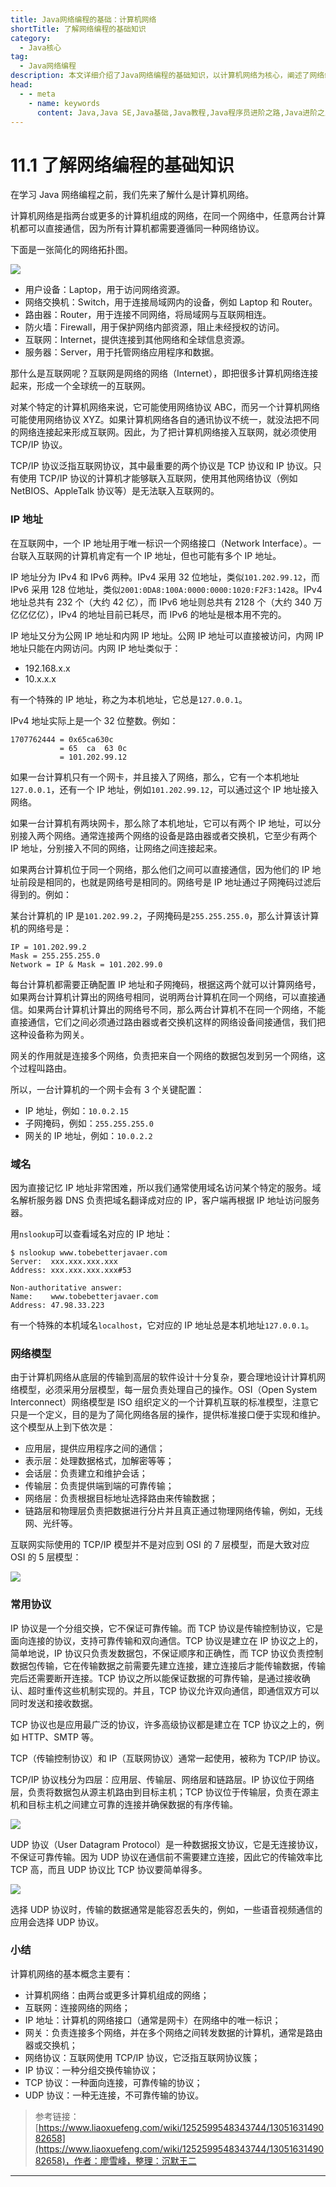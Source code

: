 ```yaml
---
title: Java网络编程的基础：计算机网络
shortTitle: 了解网络编程的基础知识
category:
  - Java核心
tag:
  - Java网络编程
description: 本文详细介绍了Java网络编程的基础知识，以计算机网络为核心，阐述了网络编程的基本概念、网络层次结构、协议和主要技术。学习本文，让您从计算机网络的基础知识开始，为后续深入探讨Java网络编程打下坚实的基础。
head:
  - - meta
    - name: keywords
      content: Java,Java SE,Java基础,Java教程,Java程序员进阶之路,Java进阶之路,Java入门,教程,JavaSocket,java网络编程,网络编程,java 计算机网络,计算机网络
---
```


# 11.1 了解网络编程的基础知识

在学习 Java 网络编程之前，我们先来了解什么是计算机网络。

计算机网络是指两台或更多的计算机组成的网络，在同一个网络中，任意两台计算机都可以直接通信，因为所有计算机都需要遵循同一种网络协议。

下面是一张简化的网络拓扑图。


![](https://cdn.tobebetterjavaer.com/stutymore/network-base-20230330181204.png)

- 用户设备：Laptop，用于访问网络资源。
- 网络交换机：Switch，用于连接局域网内的设备，例如 Laptop 和 Router。
- 路由器：Router，用于连接不同网络，将局域网与互联网相连。
- 防火墙：Firewall，用于保护网络内部资源，阻止未经授权的访问。
- 互联网：Internet，提供连接到其他网络和全球信息资源。
- 服务器：Server，用于托管网络应用程序和数据。

那什么是互联网呢？互联网是网络的网络（Internet），即把很多计算机网络连接起来，形成一个全球统一的互联网。

对某个特定的计算机网络来说，它可能使用网络协议 ABC，而另一个计算机网络可能使用网络协议 XYZ。如果计算机网络各自的通讯协议不统一，就没法把不同的网络连接起来形成互联网。因此，为了把计算机网络接入互联网，就必须使用 TCP/IP 协议。

TCP/IP 协议泛指互联网协议，其中最重要的两个协议是 TCP 协议和 IP 协议。只有使用 TCP/IP 协议的计算机才能够联入互联网，使用其他网络协议（例如 NetBIOS、AppleTalk 协议等）是无法联入互联网的。

### IP 地址

在互联网中，一个 IP 地址用于唯一标识一个网络接口（Network Interface）。一台联入互联网的计算机肯定有一个 IP 地址，但也可能有多个 IP 地址。

IP 地址分为 IPv4 和 IPv6 两种。IPv4 采用 32 位地址，类似`101.202.99.12`，而 IPv6 采用 128 位地址，类似`2001:0DA8:100A:0000:0000:1020:F2F3:1428`。IPv4 地址总共有 232 个（大约 42 亿），而 IPv6 地址则总共有 2128 个（大约 340 万亿亿亿亿），IPv4 的地址目前已耗尽，而 IPv6 的地址是根本用不完的。

IP 地址又分为公网 IP 地址和内网 IP 地址。公网 IP 地址可以直接被访问，内网 IP 地址只能在内网访问。内网 IP 地址类似于：

- 192.168.x.x
- 10.x.x.x

有一个特殊的 IP 地址，称之为本机地址，它总是`127.0.0.1`。

IPv4 地址实际上是一个 32 位整数。例如：

```ascii
1707762444 = 0x65ca630c
           = 65  ca  63 0c
           = 101.202.99.12
```

如果一台计算机只有一个网卡，并且接入了网络，那么，它有一个本机地址`127.0.0.1`，还有一个 IP 地址，例如`101.202.99.12`，可以通过这个 IP 地址接入网络。

如果一台计算机有两块网卡，那么除了本机地址，它可以有两个 IP 地址，可以分别接入两个网络。通常连接两个网络的设备是路由器或者交换机，它至少有两个 IP 地址，分别接入不同的网络，让网络之间连接起来。

如果两台计算机位于同一个网络，那么他们之间可以直接通信，因为他们的 IP 地址前段是相同的，也就是网络号是相同的。网络号是 IP 地址通过子网掩码过滤后得到的。例如：

某台计算机的 IP 是`101.202.99.2`，子网掩码是`255.255.255.0`，那么计算该计算机的网络号是：

```
IP = 101.202.99.2
Mask = 255.255.255.0
Network = IP & Mask = 101.202.99.0
```

每台计算机都需要正确配置 IP 地址和子网掩码，根据这两个就可以计算网络号，如果两台计算机计算出的网络号相同，说明两台计算机在同一个网络，可以直接通信。如果两台计算机计算出的网络号不同，那么两台计算机不在同一个网络，不能直接通信，它们之间必须通过路由器或者交换机这样的网络设备间接通信，我们把这种设备称为网关。

网关的作用就是连接多个网络，负责把来自一个网络的数据包发到另一个网络，这个过程叫路由。

所以，一台计算机的一个网卡会有 3 个关键配置：

- IP 地址，例如：`10.0.2.15`
- 子网掩码，例如：`255.255.255.0`
- 网关的 IP 地址，例如：`10.0.2.2`

### 域名

因为直接记忆 IP 地址非常困难，所以我们通常使用域名访问某个特定的服务。域名解析服务器 DNS 负责把域名翻译成对应的 IP，客户端再根据 IP 地址访问服务器。

用`nslookup`可以查看域名对应的 IP 地址：

```
$ nslookup www.tobebetterjavaer.com
Server:  xxx.xxx.xxx.xxx
Address: xxx.xxx.xxx.xxx#53

Non-authoritative answer:
Name:    www.tobebetterjavaer.com
Address: 47.98.33.223
```

有一个特殊的本机域名`localhost`，它对应的 IP 地址总是本机地址`127.0.0.1`。

### 网络模型

由于计算机网络从底层的传输到高层的软件设计十分复杂，要合理地设计计算机网络模型，必须采用分层模型，每一层负责处理自己的操作。OSI（Open System Interconnect）网络模型是 ISO 组织定义的一个计算机互联的标准模型，注意它只是一个定义，目的是为了简化网络各层的操作，提供标准接口便于实现和维护。这个模型从上到下依次是：

- 应用层，提供应用程序之间的通信；
- 表示层：处理数据格式，加解密等等；
- 会话层：负责建立和维护会话；
- 传输层：负责提供端到端的可靠传输；
- 网络层：负责根据目标地址选择路由来传输数据；
- 链路层和物理层负责把数据进行分片并且真正通过物理网络传输，例如，无线网、光纤等。

互联网实际使用的 TCP/IP 模型并不是对应到 OSI 的 7 层模型，而是大致对应 OSI 的 5 层模型：


![](https://cdn.tobebetterjavaer.com/stutymore/network-base-20230330184256.png)

### 常用协议

IP 协议是一个分组交换，它不保证可靠传输。而 TCP 协议是传输控制协议，它是面向连接的协议，支持可靠传输和双向通信。TCP 协议是建立在 IP 协议之上的，简单地说，IP 协议只负责发数据包，不保证顺序和正确性，而 TCP 协议负责控制数据包传输，它在传输数据之前需要先建立连接，建立连接后才能传输数据，传输完后还需要断开连接。TCP 协议之所以能保证数据的可靠传输，是通过接收确认、超时重传这些机制实现的。并且，TCP 协议允许双向通信，即通信双方可以同时发送和接收数据。

TCP 协议也是应用最广泛的协议，许多高级协议都是建立在 TCP 协议之上的，例如 HTTP、SMTP 等。

TCP（传输控制协议）和 IP（互联网协议）通常一起使用，被称为 TCP/IP 协议。

TCP/IP 协议栈分为四层：应用层、传输层、网络层和链路层。IP 协议位于网络层，负责将数据包从源主机路由到目标主机；TCP 协议位于传输层，负责在源主机和目标主机之间建立可靠的连接并确保数据的有序传输。


![](https://cdn.tobebetterjavaer.com/stutymore/network-base-20230330185529.png)

UDP 协议（User Datagram Protocol）是一种数据报文协议，它是无连接协议，不保证可靠传输。因为 UDP 协议在通信前不需要建立连接，因此它的传输效率比 TCP 高，而且 UDP 协议比 TCP 协议要简单得多。


![](https://cdn.tobebetterjavaer.com/stutymore/network-base-20230330190328.png)

选择 UDP 协议时，传输的数据通常是能容忍丢失的，例如，一些语音视频通信的应用会选择 UDP 协议。

### 小结

计算机网络的基本概念主要有：

- 计算机网络：由两台或更多计算机组成的网络；
- 互联网：连接网络的网络；
- IP 地址：计算机的网络接口（通常是网卡）在网络中的唯一标识；
- 网关：负责连接多个网络，并在多个网络之间转发数据的计算机，通常是路由器或交换机；
- 网络协议：互联网使用 TCP/IP 协议，它泛指互联网协议簇；
- IP 协议：一种分组交换传输协议；
- TCP 协议：一种面向连接，可靠传输的协议；
- UDP 协议：一种无连接，不可靠传输的协议。

> 参考链接：[https://www.liaoxuefeng.com/wiki/1252599548343744/1305163149082658](https://www.liaoxuefeng.com/wiki/1252599548343744/1305163149082658)，作者：廖雪峰，整理：沉默王二

---------
